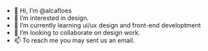 - 👋 Hi, I’m @alcafloes
- 👀 I’m interested in design.
- 🌱 I’m currently learning ui/ux design and front-end developtment
- 💞️ I’m looking to collaborate on design work.
- 📫 To reach me you may sent us an email.

<!---
alcafloes/alcafloes is a ✨ special ✨ repository because its `README.md` (this file) appears on your GitHub profile.
You can click the Preview link to take a look at your changes.
--->
